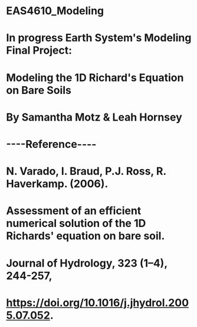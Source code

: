 # EAS4610_Modeling
# In progress Earth System's Modeling Final Project:
# Modeling the 1D Richard's Equation on Bare Soils
# By Samantha Motz & Leah Hornsey

# ----Reference---- #
# N. Varado, I. Braud, P.J. Ross, R. Haverkamp. (2006).
# Assessment of an efficient numerical solution of the 1D Richards' equation on bare soil.
# Journal of Hydrology, 323 (1–4), 244-257,
# https://doi.org/10.1016/j.jhydrol.2005.07.052.
